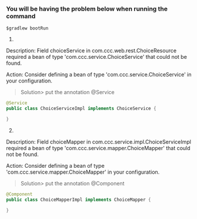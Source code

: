 
### You will be having the problem below when running the command
```
$gradlew bootRun
```
1) 
Description:
Field choiceService in com.ccc.web.rest.ChoiceResource required a bean of type 'com.ccc.service.ChoiceService' that could not be found.

Action:
Consider defining a bean of type 'com.ccc.service.ChoiceService' in your configuration.

>Solution> put the annotation @Service
```java
@Service
public class ChoiceServiceImpl implements ChoiceService {

}
```
2) 
Description:
Field choiceMapper in com.ccc.service.impl.ChoiceServiceImpl required a bean of type 'com.ccc.service.mapper.ChoiceMapper' that could not be found.

Action:
Consider defining a bean of type 'com.ccc.service.mapper.ChoiceMapper' in your configuration.

>Solution> put the annotation @Component

```java
@Component
public class ChoiceMapperImpl implements ChoiceMapper {

}
```



